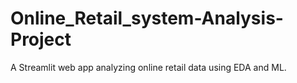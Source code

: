 # Online_Retail_system-Analysis-Project
A Streamlit web app analyzing online retail data using EDA and ML.
